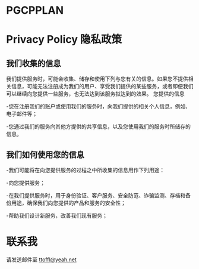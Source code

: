 # PGCPPLAN

# Privacy Policy 隐私政策



## 我们收集的信息

我们提供服务时，可能会收集、储存和使用下列与您有关的信息。如果您不提供相关信息，可能无法注册成为我们的用户、享受我们提供的某些服务，或者即便我们可以继续向您提供一些服务，也无法达到该服务拟达到的效果。
您提供的信息

-您在注册我们的账户或使用我们的服务时，向我们提供的相关个人信息，例如、电子邮件等；

-您通过我们的服务向其他方提供的共享信息，以及您使用我们的服务时所储存的信息。

## 我们如何使用您的信息

-我们可能将在向您提供服务的过程之中所收集的信息用作下列用途：

-向您提供服务；

-在我们提供服务时，用于身份验证、客户服务、安全防范、诈骗监测、存档和备份用途，确保我们向您提供的产品和服务的安全性；

-帮助我们设计新服务，改善我们现有服务；

# 联系我

请发送邮件至 ttoffl@yeah.net
